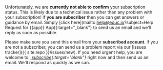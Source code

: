 Unfortunately, we are __currently not able to confirm__ your subscription status. This is likely due to a technical issue rather than any problem with your subscription! If __you are subscriber__ then you can get answers or guidance by email. Simply [click here](mailto:help@educ.io?subject=Help Request for {{app}} App){:target="_blank"} to send us an email and we'll reply as soon as possible. 

Please make sure you send this email from your __subscribed account__. If you are not a subscriber, you can send us a problem report via our [issues tracker]({{ site.repo }}/issues/new). If you need urgent help, you are welcome to __[subscribe](/support){:target="_blank"}__ right now and then send us an email. We'll respond as quickly as we can.